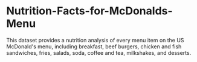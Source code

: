# Nutrition-Facts-for-McDonalds-Menu
This dataset provides a nutrition analysis of every menu item on the US McDonald's menu, including breakfast, beef burgers, chicken and fish sandwiches, fries, salads, soda, coffee and tea, milkshakes, and desserts.
